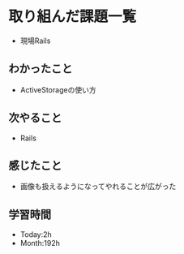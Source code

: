 # 取り組んだ課題一覧
- 現場Rails
## わかったこと
- ActiveStorageの使い方
## 次やること
- Rails
## 感じたこと
- 画像も扱えるようになってやれることが広がった
## 学習時間
- Today:2h
- Month:192h
